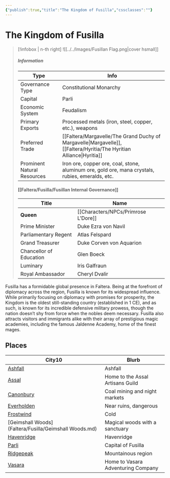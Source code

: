 ```yaml
---
{"publish":true,"title":"The Kingdom of Fusilla","cssclasses":""}
---
```


# The Kingdom of Fusilla 
> [!infobox | n-th right]
> ![[../../Images/Fusillan Flag.png|cover hsmall]]
> ##### Information
> | Type |  Info |
> | ---- | ---- |
> | Governance Type | Constitutional Monarchy |
> | Capital | Parli |
> | Economic System | Feudalism | 
> | Primary Exports | Processed metals (iron, steel, copper, etc.), weapons |
> | Preferred Trade | [[Faltera/Margavelle/The Grand Duchy of Margavelle\|Margavelle]], [[Faltera/Hyritia/The Hyritian Alliance\|Hyritia]] | 
> | Prominent Natural Resources | Iron ore, copper ore, coal, stone, aluminum ore, gold ore, mana crystals, rubies, emeralds, etc. |
> #### [[Faltera/Fusilla/Fusillan Internal Governance]]
> | Title | Name |
> | ---- | ---- |
> | **Queen** | [[Characters/NPCs/Primrose L'Dore]] |
> | Prime Minister | Duke Ezra von Navil |
> | Parliamentary Regent | Atlas Felspard |
> | Grand Treasurer | Duke Corven von Aquarion |
> | Chancellor of Education | Glen Boeck |
> | Luminary | Iris Galfraun |
> | Royal Ambassador | Cheryl Dvalir |

Fusilla has a formidable global presence in Faltera. Being at the forefront of diplomacy across the region, Fusilla is known for its widespread influence. While primarily focusing on diplomacy with promises for prosperity, the Kingdom is the oldest still-standing country (established in 1 CE), and as such, is known for its incredible defensive military prowess, though the nation doesn’t shy from force when the nobles deem necessary. Fusilla also attracts visitors and immigrants alike with their array of prestigious magic academies, including the famous Jaldenne Academy, home of the finest mages. 

## Places
|City10|Blurb|
|---|---|
|[Ashfall](Faltera/Fusilla/Ashfall.md)|Ashfall|
|[Assal](Faltera/Fusilla/Assal.md)|Home to the Assal Artisans Guild|
|[Canonbury](Faltera/Fusilla/Canonbury.md)|Coal mining and night markets|
|[Everholden](Faltera/Fusilla/Everholden.md)|Near ruins, dangerous|
|[Frostwind](Faltera/Fusilla/Frostwind.md)|Cold|
|[Geimshall Woods](Faltera/Fusilla/Geimshall Woods.md)|Magical woods with a sanctuary|
|[Havenridge](Faltera/Fusilla/Havenridge.md)|Havenridge|
|[Parli](Faltera/Fusilla/Parli.md)|Capital of Fusilla|
|[Ridgepeak](Faltera/Fusilla/Ridgepeak.md)|Mountainous region|
|[Vasara](Faltera/Fusilla/Vasara.md)|Home to Vasara Adventuring Company|